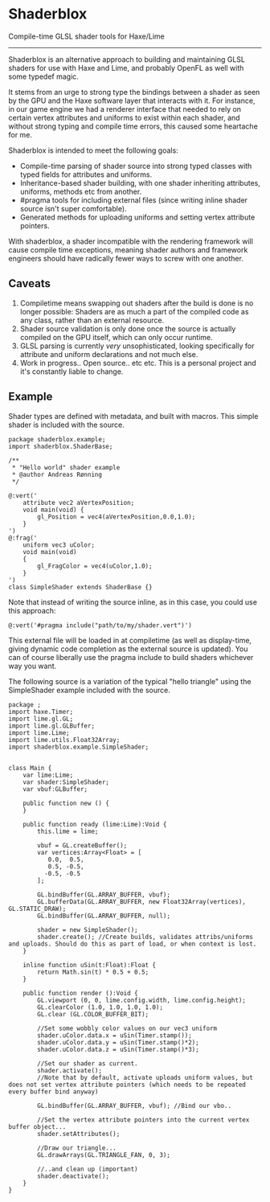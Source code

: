 Shaderblox
==========

Compile-time GLSL shader tools for Haxe/Lime

----------

Shaderblox is an alternative approach to building and maintaining GLSL shaders for use with Haxe and Lime, and probably OpenFL as well with some typedef magic.

It stems from an urge to strong type the bindings between a shader as seen by the GPU and the Haxe software layer that interacts with it. For instance, in our game engine we had a renderer interface that needed to rely on certain vertex attributes and uniforms to exist within each shader, and without strong typing and compile time errors, this caused some heartache for me.

Shaderblox is intended to meet the following goals:

- Compile-time parsing of shader source into strong typed classes with typed fields for attributes and uniforms.
- Inheritance-based shader building, with one shader inheriting attributes, uniforms, methods etc from another.
- #pragma tools for including external files (since writing inline shader source isn't super comfortable).  
- Generated methods for uploading uniforms and setting vertex attribute pointers.

With shaderblox, a shader incompatible with the rendering framework will cause compile time exceptions, meaning shader authors and framework engineers should have radically fewer ways to screw with one another.

## Caveats ##
1. Compiletime means swapping out shaders after the build is done is no longer possible: Shaders are as much a part of the compiled code as any class, rather than an external resource.
2. Shader source validation is only done once the source is actually compiled on the GPU itself, which can only occur runtime. 
3. GLSL parsing is currently *very* unsophisticated, looking specifically for attribute and uniform declarations and not much else.
4. Work in progress.. Open source.. etc etc. This is a personal project and it's constantly liable to change.

## Example ##

Shader types are defined with metadata, and built with macros. This simple shader is included with the source.
	
	package shaderblox.example;
	import shaderblox.ShaderBase;
	
	/**
	 * "Hello world" shader example
	 * @author Andreas Rønning
	 */
	
	@:vert('
		attribute vec2 aVertexPosition;
		void main(void) {
			gl_Position = vec4(aVertexPosition,0.0,1.0);
		}
	')
	@:frag('
		uniform vec3 uColor;
		void main(void)
		{
			gl_FragColor = vec4(uColor,1.0);
		}
	')
	class SimpleShader extends ShaderBase {}

Note that instead of writing the source inline, as in this case, you could use this approach:

	@:vert('#pragma include("path/to/my/shader.vert")')

This external file will be loaded in at compiletime (as well as display-time, giving dynamic code completion as the external source is updated). You can of course liberally use the pragma include to build shaders whichever way you want.

The following source is a variation of the typical "hello triangle" using the SimpleShader example included with the source.

	package ;
	import haxe.Timer;
	import lime.gl.GL;
	import lime.gl.GLBuffer;
	import lime.Lime;
	import lime.utils.Float32Array;
	import shaderblox.example.SimpleShader;
	
	
	class Main {
		var lime:Lime;
		var shader:SimpleShader;
		var vbuf:GLBuffer;
		
		public function new () {
		}
		
		public function ready (lime:Lime):Void {
			this.lime = lime;
			
			vbuf = GL.createBuffer();
			var vertices:Array<Float> = [
			   0.0,  0.5,
			   0.5, -0.5,
			  -0.5, -0.5
			];
			
			GL.bindBuffer(GL.ARRAY_BUFFER, vbuf);
			GL.bufferData(GL.ARRAY_BUFFER, new Float32Array(vertices), GL.STATIC_DRAW);
			GL.bindBuffer(GL.ARRAY_BUFFER, null);
			
			shader = new SimpleShader();
			shader.create(); //Create builds, validates attribs/uniforms and uploads. Should do this as part of load, or when context is lost.
		}
		
		inline function uSin(t:Float):Float {
			return Math.sin(t) * 0.5 + 0.5;
		}
		
		public function render ():Void {
			GL.viewport (0, 0, lime.config.width, lime.config.height);
			GL.clearColor (1.0, 1.0, 1.0, 1.0);
			GL.clear (GL.COLOR_BUFFER_BIT);
			
			//Set some wobbly color values on our vec3 uniform
			shader.uColor.data.x = uSin(Timer.stamp());
			shader.uColor.data.y = uSin(Timer.stamp()*2);
			shader.uColor.data.z = uSin(Timer.stamp()*3);
			
			//Set our shader as current.
			shader.activate();  
			//Note that by default, activate uploads uniform values, but does not set vertex attribute pointers (which needs to be repeated every buffer bind anyway)
			
			GL.bindBuffer(GL.ARRAY_BUFFER, vbuf); //Bind our vbo..
			
			//Set the vertex attribute pointers into the current vertex buffer object...
			shader.setAttributes(); 
			
			//Draw our triangle...
			GL.drawArrays(GL.TRIANGLE_FAN, 0, 3); 
			
			//..and clean up (important)
			shader.deactivate(); 
		}	
	}
